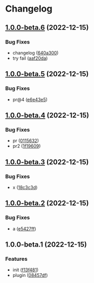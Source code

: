 # Changelog

## [1.0.0-beta.6](https://github.com/npm-showcase/semantic-release-test/compare/v1.0.0-beta.5...v1.0.0-beta.6) (2022-12-15)


### Bug Fixes

* changelog ([640a300](https://github.com/npm-showcase/semantic-release-test/commit/640a300fb15db90703ea93698f90a0867a1754df))
* try fail ([aaf20da](https://github.com/npm-showcase/semantic-release-test/commit/aaf20da5b9b3ea6d4abc74179df38199fbc866f4))

## [1.0.0-beta.5](https://github.com/npm-showcase/semantic-release-test/compare/v1.0.0-beta.4...v1.0.0-beta.5) (2022-12-15)


### Bug Fixes

* pr@4 ([e6e43e5](https://github.com/npm-showcase/semantic-release-test/commit/e6e43e5739ab6e15cd1e35781038708fa9f87db8))

## [1.0.0-beta.4](https://github.com/npm-showcase/semantic-release-test/compare/v1.0.0-beta.3...v1.0.0-beta.4) (2022-12-15)


### Bug Fixes

* pr ([0115632](https://github.com/npm-showcase/semantic-release-test/commit/0115632b1c942d3fe07c1c79399f8a824aae09d7))
* pr2 ([1f19609](https://github.com/npm-showcase/semantic-release-test/commit/1f19609d3fb458ecdbb187cdc0dd7f05c5853516))

## [1.0.0-beta.3](https://github.com/npm-showcase/semantic-release-test/compare/v1.0.0-beta.2...v1.0.0-beta.3) (2022-12-15)


### Bug Fixes

* x ([18c3c3d](https://github.com/npm-showcase/semantic-release-test/commit/18c3c3d5b2ac65ebbcd8c5d4d2e15112344c0907))

## [1.0.0-beta.2](https://github.com/npm-showcase/semantic-release-test/compare/v1.0.0-beta.1...v1.0.0-beta.2) (2022-12-15)


### Bug Fixes

* a ([e5427ff](https://github.com/npm-showcase/semantic-release-test/commit/e5427ffd19d781ef2cbbd999632d6bc5edb1e2fc))

## 1.0.0-beta.1 (2022-12-15)


### Features

* init ([f13f481](https://github.com/npm-showcase/semantic-release-test/commit/f13f4818736f51d051d54fd3beef5acfaa306a7a))
* plugin ([08457df](https://github.com/npm-showcase/semantic-release-test/commit/08457df1230159ccebe62c7a6a9789f067a7c46e))
